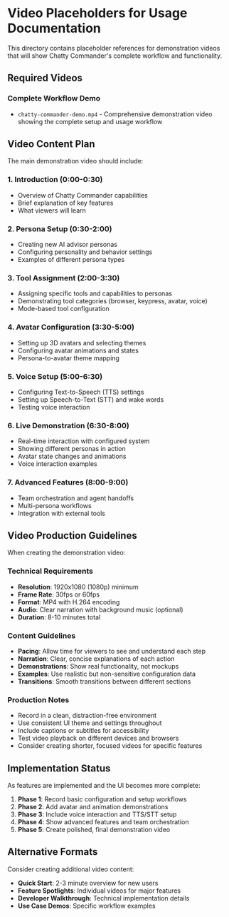 # Video Placeholders for Usage Documentation

This directory contains placeholder references for demonstration videos that will show Chatty Commander's complete workflow and functionality.

## Required Videos

### Complete Workflow Demo

- `chatty-commander-demo.mp4` - Comprehensive demonstration video showing the complete setup and usage workflow

## Video Content Plan

The main demonstration video should include:

### 1. Introduction (0:00-0:30)

- Overview of Chatty Commander capabilities
- Brief explanation of key features
- What viewers will learn

### 2. Persona Setup (0:30-2:00)

- Creating new AI advisor personas
- Configuring personality and behavior settings
- Examples of different persona types

### 3. Tool Assignment (2:00-3:30)

- Assigning specific tools and capabilities to personas
- Demonstrating tool categories (browser, keypress, avatar, voice)
- Mode-based tool configuration

### 4. Avatar Configuration (3:30-5:00)

- Setting up 3D avatars and selecting themes
- Configuring avatar animations and states
- Persona-to-avatar theme mapping

### 5. Voice Setup (5:00-6:30)

- Configuring Text-to-Speech (TTS) settings
- Setting up Speech-to-Text (STT) and wake words
- Testing voice interaction

### 6. Live Demonstration (6:30-8:00)

- Real-time interaction with configured system
- Showing different personas in action
- Avatar state changes and animations
- Voice interaction examples

### 7. Advanced Features (8:00-9:00)

- Team orchestration and agent handoffs
- Multi-persona workflows
- Integration with external tools

## Video Production Guidelines

When creating the demonstration video:

### Technical Requirements

- **Resolution**: 1920x1080 (1080p) minimum
- **Frame Rate**: 30fps or 60fps
- **Format**: MP4 with H.264 encoding
- **Audio**: Clear narration with background music (optional)
- **Duration**: 8-10 minutes total

### Content Guidelines

- **Pacing**: Allow time for viewers to see and understand each step
- **Narration**: Clear, concise explanations of each action
- **Demonstrations**: Show real functionality, not mockups
- **Examples**: Use realistic but non-sensitive configuration data
- **Transitions**: Smooth transitions between different sections

### Production Notes

- Record in a clean, distraction-free environment
- Use consistent UI theme and settings throughout
- Include captions or subtitles for accessibility
- Test video playback on different devices and browsers
- Consider creating shorter, focused videos for specific features

## Implementation Status

As features are implemented and the UI becomes more complete:

1. **Phase 1**: Record basic configuration and setup workflows
1. **Phase 2**: Add avatar and animation demonstrations
1. **Phase 3**: Include voice interaction and TTS/STT setup
1. **Phase 4**: Show advanced features and team orchestration
1. **Phase 5**: Create polished, final demonstration video

## Alternative Formats

Consider creating additional video content:

- **Quick Start**: 2-3 minute overview for new users
- **Feature Spotlights**: Individual videos for major features
- **Developer Walkthrough**: Technical implementation details
- **Use Case Demos**: Specific workflow examples
